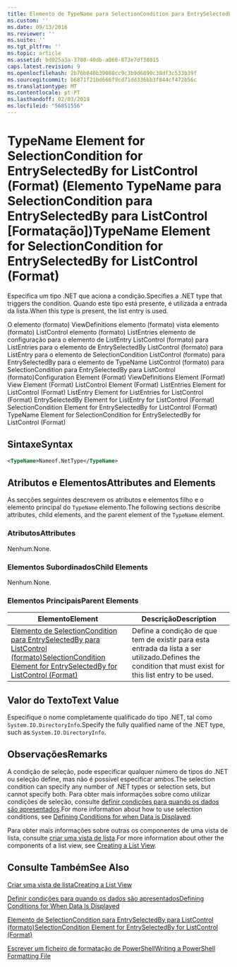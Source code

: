 ```yaml
---
title: Elemento de TypeName para SelectionCondition para EntrySelectedBy para ListControl (formato) | Documentos da Microsoft
ms.custom: ''
ms.date: 09/13/2016
ms.reviewer: ''
ms.suite: ''
ms.tgt_pltfrm: ''
ms.topic: article
ms.assetid: bd025a3a-3780-40db-a068-873e7df38015
caps.latest.revision: 9
ms.openlocfilehash: 2b76b040b39088cc9c3b9d6890c38df3c533b39f
ms.sourcegitcommit: b6871f21bd666f9cd71dd336bb3f844cf472b56c
ms.translationtype: MT
ms.contentlocale: pt-PT
ms.lasthandoff: 02/03/2019
ms.locfileid: "56851556"
---
```

# <a name="typename-element-for-selectioncondition-for-entryselectedby-for-listcontrol-format"></a><span data-ttu-id="30c04-102">TypeName Element for SelectionCondition for EntrySelectedBy for ListControl (Format) (Elemento TypeName para SelectionCondition para EntrySelectedBy para ListControl [Formatação])</span><span class="sxs-lookup"><span data-stu-id="30c04-102">TypeName Element for SelectionCondition for EntrySelectedBy for ListControl (Format)</span></span>

<span data-ttu-id="30c04-103">Especifica um tipo .NET que aciona a condição.</span><span class="sxs-lookup"><span data-stu-id="30c04-103">Specifies a .NET type that triggers the condition.</span></span> <span data-ttu-id="30c04-104">Quando este tipo está presente, é utilizada a entrada da lista.</span><span class="sxs-lookup"><span data-stu-id="30c04-104">When this type is present, the list entry is used.</span></span>

<span data-ttu-id="30c04-105">O elemento (formato) ViewDefinitions elemento (formato) vista elemento (formato) ListControl elemento (formato) ListEntries elemento de configuração para o elemento de ListEntry ListControl (formato) para ListEntries para o elemento de EntrySelectedBy ListControl (formato) para ListEntry para o elemento de SelectionCondition ListControl (formato) para EntrySelectedBy para o elemento de TypeName ListControl (formato) para SelectionCondition para EntrySelectedBy para ListControl (formato)</span><span class="sxs-lookup"><span data-stu-id="30c04-105">Configuration Element (Format) ViewDefinitions Element (Format) View Element (Format) ListControl Element (Format) ListEntries Element for ListControl (Format) ListEntry Element for ListEntries for ListControl (Format) EntrySelectedBy Element for ListEntry for ListControl (Format) SelectionCondition Element for EntrySelectedBy for ListControl (Format) TypeName Element for SelectionCondition for EntrySelectedBy for ListControl (Format)</span></span>

## <a name="syntax"></a><span data-ttu-id="30c04-106">Sintaxe</span><span class="sxs-lookup"><span data-stu-id="30c04-106">Syntax</span></span>

```xml
<TypeName>Nameof.NetType</TypeName>
```

## <a name="attributes-and-elements"></a><span data-ttu-id="30c04-107">Atributos e Elementos</span><span class="sxs-lookup"><span data-stu-id="30c04-107">Attributes and Elements</span></span>

<span data-ttu-id="30c04-108">As secções seguintes descrevem os atributos e elementos filho e o elemento principal do `TypeName` elemento.</span><span class="sxs-lookup"><span data-stu-id="30c04-108">The following sections describe attributes, child elements, and the parent element of the `TypeName` element.</span></span>

### <a name="attributes"></a><span data-ttu-id="30c04-109">Atributos</span><span class="sxs-lookup"><span data-stu-id="30c04-109">Attributes</span></span>

<span data-ttu-id="30c04-110">Nenhum.</span><span class="sxs-lookup"><span data-stu-id="30c04-110">None.</span></span>

### <a name="child-elements"></a><span data-ttu-id="30c04-111">Elementos Subordinados</span><span class="sxs-lookup"><span data-stu-id="30c04-111">Child Elements</span></span>

<span data-ttu-id="30c04-112">Nenhum.</span><span class="sxs-lookup"><span data-stu-id="30c04-112">None.</span></span>

### <a name="parent-elements"></a><span data-ttu-id="30c04-113">Elementos Principais</span><span class="sxs-lookup"><span data-stu-id="30c04-113">Parent Elements</span></span>

|<span data-ttu-id="30c04-114">Elemento</span><span class="sxs-lookup"><span data-stu-id="30c04-114">Element</span></span>|<span data-ttu-id="30c04-115">Descrição</span><span class="sxs-lookup"><span data-stu-id="30c04-115">Description</span></span>|
|-------------|-----------------|
|[<span data-ttu-id="30c04-116">Elemento de SelectionCondition para EntrySelectedBy para ListControl (formato)</span><span class="sxs-lookup"><span data-stu-id="30c04-116">SelectionCondition Element for EntrySelectedBy for ListControl (Format)</span></span>](./selectioncondition-element-for-entryselectedby-for-listcontrol-format.md)|<span data-ttu-id="30c04-117">Define a condição de que tem de existir para esta entrada da lista a ser utilizado.</span><span class="sxs-lookup"><span data-stu-id="30c04-117">Defines the condition that must exist for this list entry to be used.</span></span>|

## <a name="text-value"></a><span data-ttu-id="30c04-118">Valor do Texto</span><span class="sxs-lookup"><span data-stu-id="30c04-118">Text Value</span></span>

<span data-ttu-id="30c04-119">Especifique o nome completamente qualificado do tipo .NET, tal como `System.IO.DirectoryInfo`.</span><span class="sxs-lookup"><span data-stu-id="30c04-119">Specify the fully qualified name of the .NET type, such as `System.IO.DirectoryInfo`.</span></span>

## <a name="remarks"></a><span data-ttu-id="30c04-120">Observações</span><span class="sxs-lookup"><span data-stu-id="30c04-120">Remarks</span></span>

<span data-ttu-id="30c04-121">A condição de seleção, pode especificar qualquer número de tipos do .NET ou seleção define, mas não é possível especificar ambos.</span><span class="sxs-lookup"><span data-stu-id="30c04-121">The selection condition can specify any number of .NET types or selection sets, but cannot specify both.</span></span> <span data-ttu-id="30c04-122">Para obter mais informações sobre como utilizar condições de seleção, consulte [definir condições para quando os dados são apresentados](./defining-conditions-for-displaying-data.md).</span><span class="sxs-lookup"><span data-stu-id="30c04-122">For more information about how to use selection conditions, see [Defining Conditions for when Data is Displayed](./defining-conditions-for-displaying-data.md).</span></span>

<span data-ttu-id="30c04-123">Para obter mais informações sobre outras os componentes de uma vista de lista, consulte [criar uma vista de lista](./creating-a-list-view.md).</span><span class="sxs-lookup"><span data-stu-id="30c04-123">For more information about other the components of a list view, see [Creating a List View](./creating-a-list-view.md).</span></span>

## <a name="see-also"></a><span data-ttu-id="30c04-124">Consulte Também</span><span class="sxs-lookup"><span data-stu-id="30c04-124">See Also</span></span>

[<span data-ttu-id="30c04-125">Criar uma vista de lista</span><span class="sxs-lookup"><span data-stu-id="30c04-125">Creating a List View</span></span>](./creating-a-list-view.md)

[<span data-ttu-id="30c04-126">Definir condições para quando os dados são apresentados</span><span class="sxs-lookup"><span data-stu-id="30c04-126">Defining Conditions for When Data Is Displayed</span></span>](./defining-conditions-for-displaying-data.md)

[<span data-ttu-id="30c04-127">Elemento de SelectionCondition para EntrySelectedBy para ListControl (formato)</span><span class="sxs-lookup"><span data-stu-id="30c04-127">SelectionCondition Element for EntrySelectedBy for ListControl (Format)</span></span>](./selectioncondition-element-for-entryselectedby-for-listcontrol-format.md)

[<span data-ttu-id="30c04-128">Escrever um ficheiro de formatação de PowerShell</span><span class="sxs-lookup"><span data-stu-id="30c04-128">Writing a PowerShell Formatting File</span></span>](./writing-a-powershell-formatting-file.md)
